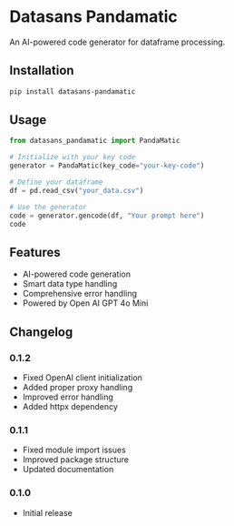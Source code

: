# Datasans Pandamatic

An AI-powered code generator for dataframe processing.

## Installation

```bash
pip install datasans-pandamatic
```

## Usage

```python
from datasans_pandamatic import PandaMatic

# Initialize with your key code
generator = PandaMatic(key_code="your-key-code")

# Define your dataframe
df = pd.read_csv("your_data.csv")

# Use the generator
code = generator.gencode(df, "Your prompt here")
code
```

## Features

- AI-powered code generation
- Smart data type handling
- Comprehensive error handling
- Powered by Open AI GPT 4o Mini

## Changelog

### 0.1.2
- Fixed OpenAI client initialization
- Added proper proxy handling
- Improved error handling
- Added httpx dependency

### 0.1.1
- Fixed module import issues
- Improved package structure
- Updated documentation

### 0.1.0
- Initial release
